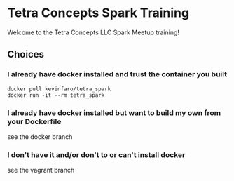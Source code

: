 # Tetra Concepts Spark Training
Welcome to the Tetra Concepts LLC Spark Meetup training!

## Choices
### I already have docker installed and trust the container you built

  ```
  docker pull kevinfaro/tetra_spark
  docker run -it --rm tetra_spark
  ```

### I already have docker installed but want to build my own from your Dockerfile
see the docker branch

### I don't have it and/or don't to or can't install docker
see the vagrant branch
